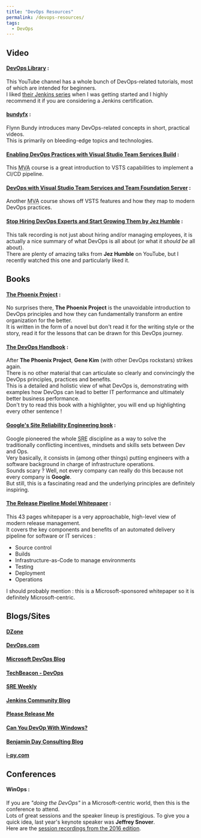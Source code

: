 ```yaml
---
title: "DevOps Resources"
permalink: /devops-resources/
tags: 
  - DevOps
---
```


## Video  

#### [DevOps Library](https://www.youtube.com/channel/UCOnioSzUZS-ZqsRnf38V2nA/playlists) :  
This YouTube channel has a whole bunch of DevOps-related tutorials, most of which are intended for beginners.  
I liked [their Jenkins series](https://www.youtube.com/playlist?list=PL6TwUbrFsOuN-db811WkXF1hwGTexiiOH) when I was getting started and I highly recommend it if you are considering a Jenkins certification.  

#### [bundyfx](https://www.youtube.com/channel/UCKZy6c6KewxX_SnfYpOMxLg/feed) :  
Flynn Bundy introduces many DevOps-related concepts in short, practical videos.  
This is primarily on bleeding-edge topics and technologies.  

#### [Enabling DevOps Practices with Visual Studio Team Services Build](https://mva.microsoft.com/en-US/training-courses/enabling-devops-practices-with-visual-studio-team-services-build-12478) :  
This <abbr title="Microsoft Virtual Academy">MVA</abbr> course is a great introduction to VSTS capabilities to implement a CI/CD pipeline.  

#### [DevOps with Visual Studio Team Services and Team Foundation Server](https://mva.microsoft.com/en-US/training-courses/devops-with-visual-studio-team-services-and-team-foundation-server-16779) :  
Another <abbr title="Microsoft Virtual Academy">MVA</abbr> course shows off VSTS features and how they map to modern DevOps practices.  

#### [Stop Hiring DevOps Experts and Start Growing Them by Jez Humble](https://www.youtube.com/watch?v=6m9nCtyn6kE) :  
This talk recording is not just about hiring and/or managing employees, it is actually a nice summary of what DevOps is all about (or what it <em>should be</em> all about).  
There are plenty of amazing talks from **Jez Humble** on YouTube, but I recently watched this one and particularly liked it.  

## Books  

#### [The Phoenix Project](https://www.amazon.com/Phoenix-Project-DevOps-Helping-Business/dp/0988262592) :  
No surprises there, **The Phoenix Project** is the unavoidable introduction to DevOps principles and how they can fundamentally transform an entire organization for the better.  
It is written in the form of a novel but don't read it for the writing style or the story, read it for the lessons that can be drawn for this DevOps journey.  

#### [The DevOps Handbook](https://www.amazon.com/DevOps-Handbook-World-Class-Reliability-Organizations/dp/1942788002) :  
After **The Phoenix Project**, **Gene Kim** (with other DevOps rockstars) strikes again.  
There is no other material that can articulate so clearly and convincingly the DevOps principles, practices and benefits.  
This is a detailed and holistic view of what DevOps is, demonstrating with examples how DevOps can lead to better IT performance and ultimately better business performance.  
Don't try to read this book with a highlighter, you will end up highlighting every other sentence !  

#### [Google's Site Reliability Engineering book](https://landing.google.com/sre/book.html) :  
Google pioneered the whole <abbr title="Site Reliability Engineering">SRE</abbr> discipline as a way to solve the traditionally conflicting incentives, mindsets and skills sets between Dev and Ops.  
Very basically, it consists in (among other things) putting engineers with a software background in charge of infrastructure operations.  
Sounds scary ? Well, not every company can really do this because not every company is **Google**.  
But still, this is a fascinating read and the underlying principles are definitely inspiring.  

#### [The Release Pipeline Model Whitepaper](http://aka.ms/thereleasepipelinemodelpdf) :  
This 43 pages whitepaper is a very approachable, high-level view of modern release management.  
It covers the key components and benefits of an automated delivery pipeline for software or IT services :
  - Source control  
  - Builds  
  - Infrastructure-as-Code to manage environments  
  - Testing  
  - Deployment  
  - Operations

I should probably mention : this is a Microsoft-sponsored whitepaper so it is definitely Microsoft-centric.  

## Blogs/Sites

#### [DZone](https://dzone.com/)  

#### [DevOps.com](https://devops.com/)  

#### [Microsoft DevOps Blog](https://blogs.msdn.microsoft.com/devops/)  

#### [TechBeacon - DevOps](https://techbeacon.com/devops)  

#### [SRE Weekly](https://sreweekly.com/)  

#### [Jenkins Community Blog](https://jenkins.io/node/)  

#### [Please Release Me](https://pleasereleaseme.net/)  

#### [Can You DevOp With Windows?](https://stevenmurawski.com/)  

#### [Benjamin Day Consulting Blog](https://www.benday.com/blog/)  

#### [i-py.com](https://i-py.com/)  

## Conferences  

#### WinOps :  
If you are <em>"doing the DevOps"</em> in a Microsoft-centric world, then this is the conference to attend.  
Lots of great sessions and the speaker lineup is prestigious. To give you a quick idea, last year's keynote speaker was **Jeffrey Snover**.  
Here are the [session recordings from the 2016 edition](https://www.youtube.com/playlist?list=PLh-Ebab4Y6Lh09SnM63euerPW0-pauO7k).  
